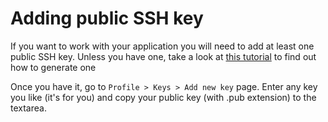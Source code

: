 # Adding public SSH key

If you want to work with your application you will need to add at least one public SSH key. Unless you have one, take a look at [this tutorial](https://git-scm.com/book/en/v2/Git-on-the-Server-Generating-Your-SSH-Public-Key) to find out how to generate one

Once you have it, go to `Profile > Keys > Add new key` page. Enter any key you like (it's for you) and copy your public key (with .pub extension) to the textarea.